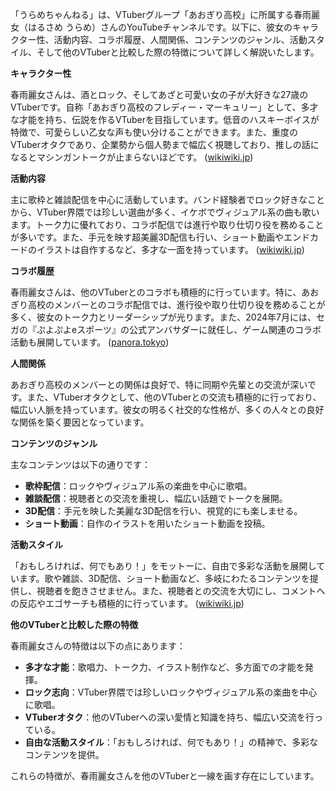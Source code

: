 「うらめちゃんねる」は、VTuberグループ「あおぎり高校」に所属する春雨麗女（はるさめ うらめ）さんのYouTubeチャンネルです。以下に、彼女のキャラクター性、活動内容、コラボ履歴、人間関係、コンテンツのジャンル、活動スタイル、そして他のVTuberと比較した際の特徴について詳しく解説いたします。

**キャラクター性**

春雨麗女さんは、酒とロック、そしてあざと可愛い女の子が大好きな27歳のVTuberです。自称「あおぎり高校のフレディー・マーキュリー」として、多才な才能を持ち、伝説を作るVTuberを目指しています。低音のハスキーボイスが特徴で、可愛らしい乙女な声も使い分けることができます。また、重度のVTuberオタクであり、企業勢から個人勢まで幅広く視聴しており、推しの話になるとマシンガントークが止まらないほどです。 ([wikiwiki.jp](https://wikiwiki.jp/aogiri-hs/%E6%98%A5%E9%9B%A8%E9%BA%97%E5%A5%B3?utm_source=openai))

**活動内容**

主に歌枠と雑談配信を中心に活動しています。バンド経験者でロック好きなことから、VTuber界隈では珍しい選曲が多く、イケボでヴィジュアル系の曲も歌います。トーク力に優れており、コラボ配信では進行や取り仕切り役を務めることが多いです。また、手元を映す超美麗3D配信も行い、ショート動画やエンドカードのイラストは自作するなど、多才な一面を持っています。 ([wikiwiki.jp](https://wikiwiki.jp/aogiri-hs/%E6%98%A5%E9%9B%A8%E9%BA%97%E5%A5%B3?utm_source=openai))

**コラボ履歴**

春雨麗女さんは、他のVTuberとのコラボも積極的に行っています。特に、あおぎり高校のメンバーとのコラボ配信では、進行役や取り仕切り役を務めることが多く、彼女のトーク力とリーダーシップが光ります。また、2024年7月には、セガの『ぷよぷよeスポーツ』の公式アンバサダーに就任し、ゲーム関連のコラボ活動も展開しています。 ([panora.tokyo](https://panora.tokyo/archives/90079?utm_source=openai))

**人間関係**

あおぎり高校のメンバーとの関係は良好で、特に同期や先輩との交流が深いです。また、VTuberオタクとして、他のVTuberとの交流も積極的に行っており、幅広い人脈を持っています。彼女の明るく社交的な性格が、多くの人々との良好な関係を築く要因となっています。

**コンテンツのジャンル**

主なコンテンツは以下の通りです：

- **歌枠配信**：ロックやヴィジュアル系の楽曲を中心に歌唱。
- **雑談配信**：視聴者との交流を重視し、幅広い話題でトークを展開。
- **3D配信**：手元を映した美麗な3D配信を行い、視覚的にも楽しませる。
- **ショート動画**：自作のイラストを用いたショート動画を投稿。

**活動スタイル**

「おもしろければ、何でもあり！」をモットーに、自由で多彩な活動を展開しています。歌や雑談、3D配信、ショート動画など、多岐にわたるコンテンツを提供し、視聴者を飽きさせません。また、視聴者との交流を大切にし、コメントへの反応やエゴサーチも積極的に行っています。 ([wikiwiki.jp](https://wikiwiki.jp/aogiri-hs/%E6%98%A5%E9%9B%A8%E9%BA%97%E5%A5%B3?utm_source=openai))

**他のVTuberと比較した際の特徴**

春雨麗女さんの特徴は以下の点にあります：

- **多才な才能**：歌唱力、トーク力、イラスト制作など、多方面での才能を発揮。
- **ロック志向**：VTuber界隈では珍しいロックやヴィジュアル系の楽曲を中心に歌唱。
- **VTuberオタク**：他のVTuberへの深い愛情と知識を持ち、幅広い交流を行っている。
- **自由な活動スタイル**：「おもしろければ、何でもあり！」の精神で、多彩なコンテンツを提供。

これらの特徴が、春雨麗女さんを他のVTuberと一線を画す存在にしています。 
